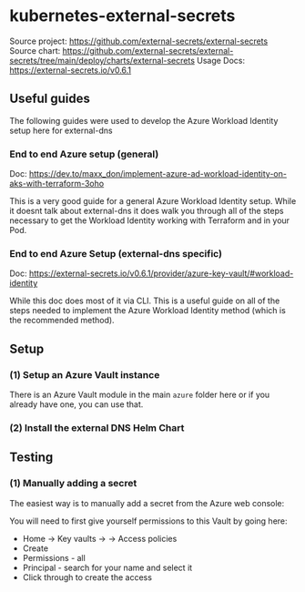 #  kubernetes-external-secrets

Source project: https://github.com/external-secrets/external-secrets
Source chart: https://github.com/external-secrets/external-secrets/tree/main/deploy/charts/external-secrets
Usage Docs: https://external-secrets.io/v0.6.1


## Useful guides

The following guides were used to develop the Azure Workload Identity setup here for external-dns

### End to end Azure setup (general)
Doc: https://dev.to/maxx_don/implement-azure-ad-workload-identity-on-aks-with-terraform-3oho

This is a very good guide for a general Azure Workload Identity setup.  While it doesnt talk
about external-dns it does walk you through all of the steps necessary to get the Workload
Identity working with Terraform and in your Pod.

### End to end Azure Setup (external-dns specific)
Doc: https://external-secrets.io/v0.6.1/provider/azure-key-vault/#workload-identity

While this doc does most of it via CLI.  This is a useful guide on all of the steps needed
to implement the Azure Workload Identity method (which is the recommended method).

## Setup

### (1) Setup an Azure Vault instance
There is an Azure Vault module in the main `azure` folder here or if you already have one, you can use
that.

### (2) Install the external DNS Helm Chart



## Testing

### (1) Manually adding a secret
The easiest way is to manually add a secret from the Azure web console:

You will need to first give yourself permissions to this Vault by going here:
* Home -> Key vaults -> <the vault instance> -> Access policies
* Create
* Permissions - all
* Principal - search for your name and select it
* Click through to create the access


